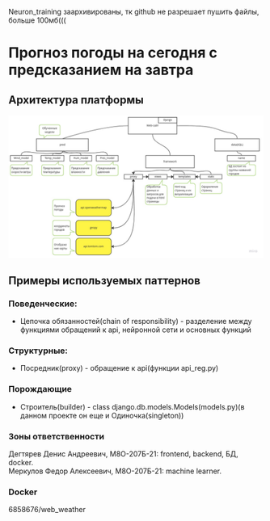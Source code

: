 Neuron_training заархивированы, тк github не разрешает пушить файлы, больше 100мб(((  


# Прогноз погоды на сегодня с предсказанием на завтра

## Архитектура платформы

![architecture](./image/architecture.jpg)

## Примеры используемых паттернов

### Поведенческие:

 - Цепочка обязанностей(chain of responsibility) - разделение между функциями обращений к api, нейронной сети и основных функций

### Структурные:

 - Посредник(proxy) - обращение к api(функции api_reg.py)

### Порождающие

 - Строитель(builder) - class django.db.models.Models(models.py)(в данном проекте он еще и Одиночка(singleton))

### Зоны ответственности

Дегтярев Денис Андреевич, М8О-207Б-21: frontend, backend, БД, docker.  
Меркулов Федор Алексеевич, М8О-207Б-21: machine learner.

### Docker

6858676/web_weather
